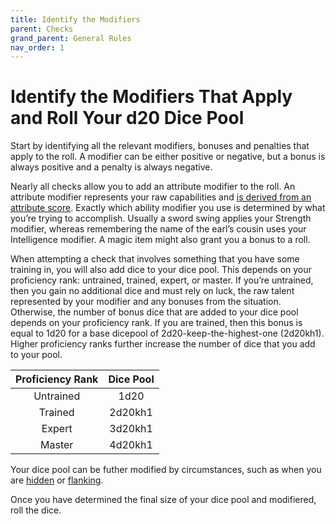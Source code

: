 ```yaml
---
title: Identify the Modifiers
parent: Checks
grand_parent: General Rules
nav_order: 1
---
```


# Identify the Modifiers That Apply and Roll Your d20 Dice Pool
Start by identifying all the relevant modifiers, bonuses and penalties that apply to the roll. A modifier can be either positive or negative, but a bonus is always positive and a penalty is always negative.

Nearly all checks allow you to add an attribute modifier to the roll. An attribute modifier represents your raw capabilities and [is derived from an attribute score](https://stormchaserroleplaying.com/stormchaserRPG/Attributes/Scores/). Exactly which ability modifier you use is determined by what you’re trying to accomplish. Usually a sword swing applies your Strength modifier, whereas remembering the name of the earl’s cousin uses your Intelligence modifier. A magic item might also grant you a bonus to a roll.

When attempting a check that involves something that you have some training in, you will also add dice to your dice pool. This depends on your proficiency rank: untrained, trained, expert, or master. If you’re untrained, then you gain no additional dice and must rely on luck, the raw talent represented by your modifier and any bonuses from the situation. Otherwise, the number of bonus dice that are added to your dice pool depends on your proficiency rank. If you are trained, then this bonus is equal to 1d20 for a base dicepool of 2d20-keep-the-highest-one (2d20kh1). Higher proficiency ranks further increase the number of dice that you add to your pool.

| Proficiency Rank | Dice Pool |
|:----------------:|:---------:|
| Untrained | 1d20    |
| Trained   | 2d20kh1 |
| Expert    | 3d20kh1 |
| Master    | 4d20kh1 |

Your dice pool can be futher modified by circumstances, such as when you are [hidden](https://stormchaserroleplaying.com/stormchaserRPG/General/Perception/Detecting/#hidden) or [flanking](https://stormchaserroleplaying.com/stormchaserRPG/Combat/Movement/Flanking/).

Once you have determined the final size of your dice pool and modifiered, roll the dice.